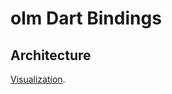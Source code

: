 # olm Dart Bindings

## Architecture
[Visualization](https://famedly.gitlab.io/libraries/dart-olm/#architecture).
